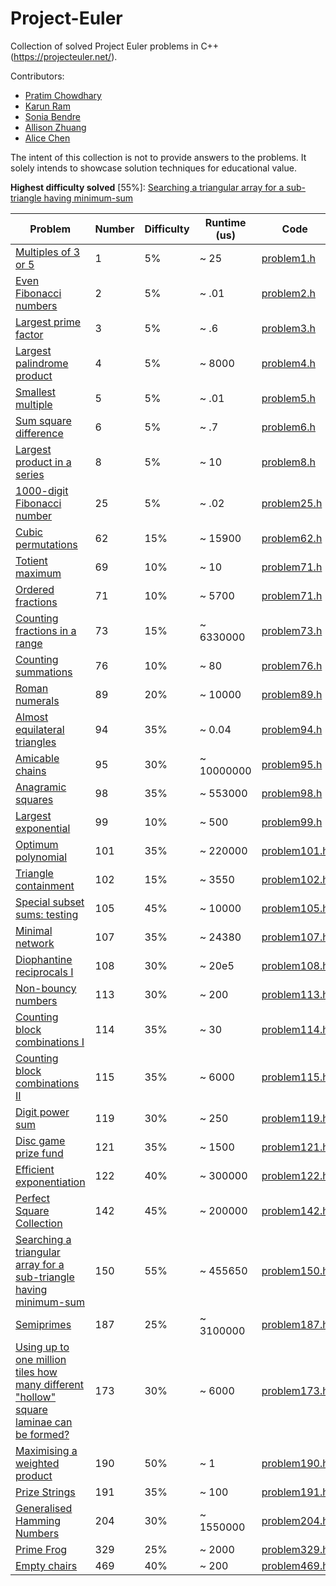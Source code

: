 # Project-Euler
Collection of solved Project Euler problems in C++ (https://projecteuler.net/).

Contributors:

- [Pratim Chowdhary](https://github.com/cpratim)
- [Karun Ram](https://github.com/KamiV2)
- [Sonia Bendre](https://github.com/SoniaBendre)
- [Allison Zhuang](https://github.com/allisonzhuang)
- [Alice Chen](https://github.com/azycn)

The intent of this collection is not to provide answers to the problems. It solely intends to showcase solution techniques for educational value.

**Highest difficulty solved** \[55%\]: [Searching a triangular array for a sub-triangle having minimum-sum](https://projecteuler.net/problem=150)

| Problem                                                                                                    | Number | Difficulty | Runtime (us) | Code                                                                                     |
|------------------------------------------------------------------------------------------------------------|--------|------------|--------------|------------------------------------------------------------------------------------------|
| [Multiples of 3 or 5](https://projecteuler.net/problem=1)                                                  | 1      | 5%         | ~ 25         | [problem1.h](https://github.com/cpratim/Project-Euler/blob/main/problems/problem1.h)     |
| [Even Fibonacci numbers](https://projecteuler.net/problem=2)                                               | 2      | 5%         | ~ .01        | [problem2.h](https://github.com/cpratim/Project-Euler/blob/main/problems/problem2.h)     |
| [Largest prime factor](https://projecteuler.net/problem=3)                                                 | 3      | 5%         | ~ .6         | [problem3.h](https://github.com/cpratim/Project-Euler/blob/main/problems/problem3.h)     |
| [Largest palindrome product](https://projecteuler.net/problem=4)                                           | 4      | 5%         | ~ 8000       | [problem4.h](https://github.com/cpratim/Project-Euler/blob/main/problems/problem4.h)     |
| [Smallest multiple](https://projecteuler.net/problem=5)                                                    | 5      | 5%         | ~ .01        | [problem5.h](https://github.com/cpratim/Project-Euler/blob/main/problems/problem5.h)     |
| [Sum square difference](https://projecteuler.net/problem=6)                                                | 6      | 5%         | ~ .7         | [problem6.h](https://github.com/cpratim/Project-Euler/blob/main/problems/problem6.h)     |
| [Largest product in a series](https://projecteuler.net/problem=8)                                          | 8      | 5%         | ~ 10         | [problem8.h](https://github.com/cpratim/Project-Euler/blob/main/problems/problem8.h)     |
| [1000-digit Fibonacci number](https://projecteuler.net/problem=25)                                         | 25     | 5%         | ~ .02        | [problem25.h](https://github.com/cpratim/Project-Euler/blob/main/problems/problem25.h)   |
| [Cubic permutations](https://projecteuler.net/problem=62)                                                  | 62     | 15%        | ~ 15900      | [problem62.h](https://github.com/cpratim/Project-Euler/blob/main/problems/problem62.h)   |
| [Totient maximum](https://projecteuler.net/problem=69)                                                     | 69     | 10%        | ~ 10         | [problem71.h](https://github.com/cpratim/Project-Euler/blob/main/problems/problem69.h)   |
| [Ordered fractions](https://projecteuler.net/problem=71)                                                   | 71     | 10%        | ~ 5700       | [problem71.h](https://github.com/cpratim/Project-Euler/blob/main/problems/problem71.h)   |
| [Counting fractions in a range](https://projecteuler.net/problem=73)                                       | 73     | 15%        | ~ 6330000    | [problem73.h](https://github.com/cpratim/Project-Euler/blob/main/problems/problem73.h)   |
| [Counting summations](https://projecteuler.net/problem=76)                                                 | 76     | 10%        | ~ 80         | [problem76.h](https://github.com/cpratim/Project-Euler/blob/main/problems/problem76.h)   |
| [Roman numerals](https://projecteuler.net/problem=89)                                                      | 89     | 20%        | ~ 10000      | [problem89.h](https://github.com/cpratim/Project-Euler/blob/main/problems/problem89.h)   |
| [Almost equilateral triangles](https://projecteuler.net/problem=94)                                        | 94     | 35%        | ~ 0.04       | [problem94.h](https://github.com/cpratim/Project-Euler/blob/main/problems/problem94.h)   |
| [Amicable chains](https://projecteuler.net/problem=95)                                                     | 95     | 30%        | ~ 10000000   | [problem95.h](https://github.com/cpratim/Project-Euler/blob/main/problems/problem95.h)   |
| [Anagramic squares](https://projecteuler.net/problem=98)                                                   | 98     | 35%        | ~ 553000     | [problem98.h](https://github.com/cpratim/Project-Euler/blob/main/problems/problem98.h)   |
| [Largest exponential](https://projecteuler.net/problem=99)                                                 | 99     | 10%        | ~ 500        | [problem99.h](https://github.com/cpratim/Project-Euler/blob/main/problems/problem99.h)   |
| [Optimum polynomial](https://projecteuler.net/problem=101)                                                 | 101    | 35%        | ~ 220000     | [problem101.h](https://github.com/cpratim/Project-Euler/blob/main/problems/problem101.h) |
| [Triangle containment](https://projecteuler.net/problem=102)                                               | 102    | 15%        | ~ 3550       | [problem102.h](https://github.com/cpratim/Project-Euler/blob/main/problems/problem102.h) |
| [Special subset sums: testing](https://projecteuler.net/problem=105)                                       | 105    | 45%        | ~ 10000      | [problem105.h](https://github.com/cpratim/Project-Euler/blob/main/problems/problem105.h) |
| [Minimal network](https://projecteuler.net/problem=107)                                                    | 107    | 35%        | ~ 24380      | [problem107.h](https://github.com/cpratim/Project-Euler/blob/main/problems/problem107.h) |
| [Diophantine reciprocals I](https://projecteuler.net/problem=108)                                          | 108    | 30%        | ~ 20e5       | [problem108.h](https://github.com/cpratim/Project-Euler/blob/main/problems/problem108.h) |
| [Non-bouncy numbers](https://projecteuler.net/problem=113)                                                 | 113    | 30%        | ~ 200        | [problem113.h](https://github.com/cpratim/Project-Euler/blob/main/problems/problem113.h) |
| [Counting block combinations I](https://projecteuler.net/problem=114)                                      | 114    | 35%        | ~ 30         | [problem114.h](https://github.com/cpratim/Project-Euler/blob/main/problems/problem114.h) |
| [Counting block combinations II](https://projecteuler.net/problem=115)                                     | 115    | 35%        | ~ 6000       | [problem115.h](https://github.com/cpratim/Project-Euler/blob/main/problems/problem115.h) |
| [Digit power sum](https://projecteuler.net/problem=119)                                                    | 119    | 30%        | ~ 250        | [problem119.h](https://github.com/cpratim/Project-Euler/blob/main/problems/problem119.h) |
| [Disc game prize fund](https://projecteuler.net/problem=121)                                               | 121    | 35%        | ~ 1500       | [problem121.h](https://github.com/cpratim/Project-Euler/blob/main/problems/problem121.h) |
| [Efficient exponentiation](https://projecteuler.net/problem=122)                                           | 122    | 40%        | ~ 300000     | [problem122.h](https://github.com/cpratim/Project-Euler/blob/main/problems/problem122.h) |
| [Perfect Square Collection](https://projecteuler.net/problem=142)                                          | 142    | 45%        | ~ 200000     | [problem142.h](https://github.com/cpratim/Project-Euler/blob/main/problems/problem142.h) |
| [Searching a triangular array for a sub-triangle having minimum-sum](https://projecteuler.net/problem=150) | 150    | 55%        | ~ 455650     | [problem150.h](https://github.com/cpratim/Project-Euler/blob/main/problems/problem150.h) |
| [Semiprimes](https://projecteuler.net/problem=187)                                                         | 187    | 25%        | ~ 3100000    | [problem187.h](https://github.com/cpratim/Project-Euler/blob/main/problems/problem187.h) |
| [Using up to one million tiles how many different "hollow" square laminae can be formed?](https://projecteuler.net/problem=173) | 173    | 30%        | ~ 6000    | [problem173.h](https://github.com/cpratim/Project-Euler/blob/main/problems/problem173.h) |
| [Maximising a weighted product](https://projecteuler.net/problem=190)                                      | 190    | 50%        | ~ 1          | [problem190.h](https://github.com/cpratim/Project-Euler/blob/main/problems/problem190.h) |
| [Prize Strings](https://projecteuler.net/problem=191)                                                      | 191    | 35%        | ~ 100        | [problem191.h](https://github.com/cpratim/Project-Euler/blob/main/problems/problem191.h) |
| [Generalised Hamming Numbers](https://projecteuler.net/problem=204)                                        | 204    | 30%        | ~ 1550000    | [problem204.h](https://github.com/cpratim/Project-Euler/blob/main/problems/problem204.h) |
| [Prime Frog](https://projecteuler.net/problem=329)                                                         | 329    | 25%        | ~ 2000       | [problem329.h](https://github.com/cpratim/Project-Euler/blob/main/problems/problem329.h) |
| [Empty chairs](https://projecteuler.net/problem=469)                                                       | 469    | 40%        | ~ 200        | [problem469.h](https://github.com/cpratim/Project-Euler/blob/main/problems/problem469.h) |